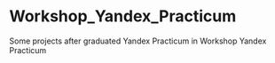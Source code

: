 # Workshop_Yandex_Practicum
Some projects after graduated Yandex Practicum in Workshop Yandex Practicum
